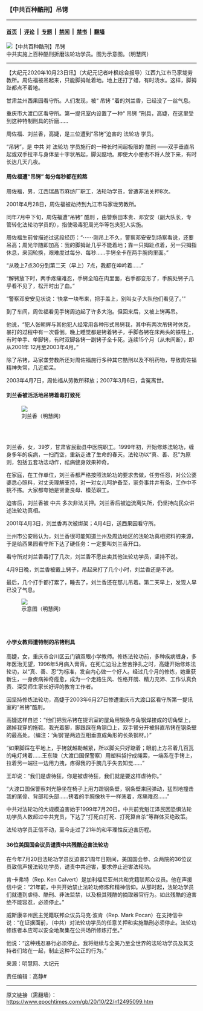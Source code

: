 ### 【中共百种酷刑】吊铐

---

#### [首页](../../../..?n12495099) &nbsp;|&nbsp; [评论](../../../../../epoch-comment?n12495099) &nbsp;|&nbsp; [专题](../../../../../epoch-special?n12495099) &nbsp;|&nbsp; [禁闻](../../../../../epoch-news?n12495099) &nbsp;|&nbsp; [禁书](../../../../../books?n12495099) &nbsp;|&nbsp; [翻墙](https://github.com/gfw-breaker/nogfw/blob/master/README.md?n12495099)


<div><img alt="【中共百种酷刑】吊铐" class="attachment-djy_600_400 size-djy_600_400 wp-post-image" src="https://i.epochtimes.com/assets/uploads/2020/10/A4-124.jpg"/>
<div class="caption">
 中共实施上百种酷刑折磨法轮功学员。图为示意图。（明慧网）
</div></div><hr/><div class="post_content" id="artbody" itemprop="articleBody">
 <!-- article content begin -->
 <p>
  【大纪元2020年10月23日讯】（大纪元记者叶枫综合报导）江西九江市马家垅劳教所。周佐福被吊起来，只能脚拇趾着地。地上还打了蜡，有时浇水。这样，脚拇趾都点不着地。
 </p>
 <p>
  甘肃兰州西果园看守所。人们发现，被“
  <ok href="https://www.epochtimes.com/gb/tag/%E5%90%8A%E9%93%90.html">
   吊铐
  </ok>
  ”着的刘兰香，已经没了一丝气息。
 </p>
 <p>
  重庆市大渡口区看守所。第一提讯室内设置了一种“
  <ok href="https://www.epochtimes.com/gb/tag/%E5%90%8A%E9%93%90.html">
   吊铐
  </ok>
  ”刑具，高婕，在这里受到这种特制刑具的折磨……
 </p>
 <p>
  周佐福、刘兰香，高婕，是三位遭到“吊铐”迫害的
  <ok href="https://www.epochtimes.com/gb/tag/%E6%B3%95%E8%BD%AE%E5%8A%9F.html">
   法轮功
  </ok>
  学员。
 </p>
 <p>
  “吊铐”，是
  <ok href="https://www.epochtimes.com/gb/tag/%E4%B8%AD%E5%85%B1.html">
   中共
  </ok>
  对
  <ok href="https://www.epochtimes.com/gb/tag/%E6%B3%95%E8%BD%AE%E5%8A%9F.html">
   法轮功
  </ok>
  学员施行的一种长时间超极限的
  <ok href="https://www.epochtimes.com/gb/tag/%E9%85%B7%E5%88%91.html">
   酷刑
  </ok>
  ——双手垂直吊起或双手拉平与身体呈十字状吊起，脚尖踮地。即使大小便也不将人放下来，有时长达几天几夜。
 </p>
 <h4>
  周佐福遭“吊铐” 每分每秒都在煎熬
 </h4>
 <p>
  周佐福，男，江西瑞昌市麻纺厂职工，法轮功学员，曾遭非法关押8次。
 </p>
 <p>
  2001年4月28日，周佐福被劫持到九江市马家垅劳教所。
 </p>
 <p>
  同年7月中下旬，周佐福遭“吊铐”
  <ok href="https://www.epochtimes.com/gb/tag/%E9%85%B7%E5%88%91.html">
   酷刑
  </ok>
  ，由警察田本贵、邓安安（副大队长，专管转化法轮功学员的），指使吸毒犯周光华等包夹犯人实施。
 </p>
 <p>
  周佐福生前曾描述过这段经历：“⋯⋯刚吊上不久，警察邓安安到场察看说，还要吊高；周光华随即加高：我的脚拇趾几乎不能着地；靠一只拇趾点着，另一只拇指休息，来回轮换，艰难度过每分、每秒……手铐全卡在两手腕肉里面。”
 </p>
 <p>
  “从晚上7点30分到第二天（早上）7点，我都在呻吟着……”
 </p>
 <p>
  “解铐放下时，两手疼痛难忍，手铐全陷在肉里面，右手都变形了，手腕处铐子几乎看不见了，松开时出了血。”
 </p>
 <p>
  “警察邓安安见状说：‘快拿一块布来，把手盖上，别叫女子大队他们看见了。’”
 </p>
 <p>
  到了车间，周佐福看见手铐周边起了许多大泡。但回来后，又被上铐再吊。
 </p>
 <p>
  他说，“犯人张朝辉与其他犯人经常用各种形式吊铐我，其中有两次吊铐时休克，暴打的过程中有一次昏倒。晚上睡觉都是铐着铐子，手脚各铐在床两头的铁柱上，有时单手、单脚铐，有时双脚各铐一副铐子全卡死。连续15个月（从未间断），即从2001年 12月至2003年4月。”
 </p>
 <p>
  除了吊铐，马家垄劳教所还对周佐福施行多种其它酷刑以及不明药物，导致周佐福精神失常，几近痴呆。
 </p>
 <p>
  2003年4月7日，周佐福从劳教所释放；2007年3月6日，含冤离世。
 </p>
 <h4>
  刘兰香被活活地吊铐着毒打致死
 </h4>
 <figure class="wp-caption aligncenter" style="width: 150px">
  <ok href="http://www.minghui.org/mh/article_images/2006-8-20-liulanxiang.jpg" target="_blank">
   <img class="size-large" src="//www.minghui.org/mh/article_images/2006-8-20-liulanxiang.jpg"/>
  </ok>
  <br/><figcaption class="wp-caption-text">
   刘兰香（明慧网）
  </figcaption><br/>
 </figure><br/>
 <p>
  刘兰香，女，39岁，甘肃省民勤县中医院职工。1999年初，开始修炼法轮功，缠身多年的疾病，一扫而空，重新走进了生命的春天。法轮功以“真、善、忍”为原则，包括五套功法动作，祛病健身效果神奇。
 </p>
 <p>
  在家庭，在工作单位，刘兰香都严格按照法轮功的要求去做，任劳任怨，对公公婆婆悉心照料，对丈夫理解支持，对一对女儿呵护备至，家务事井井有条，工作中不挑不拣。大家都夸她是贤妻良母、模范职工。
 </p>
 <p>
  迫害后，刘兰香被
  <ok href="https://www.epochtimes.com/gb/tag/%E4%B8%AD%E5%85%B1.html">
   中共
  </ok>
  多次非法关押。刘兰香后被迫流离失所，仍坚持向民众讲述法轮功真相。
 </p>
 <p>
  2001年4月3日，刘兰香再次被绑架；4月4日，送西果园看守所。
 </p>
 <p>
  兰州市公安局认为，刘兰香很可能知道兰州及周边地区的法轮功真相资料的来源，于是给西果园看守所下达了硬任务：一定要叫刘兰香开口。
 </p>
 <p>
  看守所对刘兰香毒打了几次，刘兰香不愿出卖其他法轮功学员，坚持不说。
 </p>
 <p>
  4月9日晚，刘兰香被戴上铐子，吊起来打了几个小时，刘兰香还是不说。
 </p>
 <p>
  最后，几个打手都打累了，睡去了，刘兰香还在那儿吊着。第二天早上，发现人早已没了气息。
 </p>
 <figure class="wp-caption aligncenter" style="width: 128px">
  <ok href="http://www.minghui.org/mh/article_images/2005-12-4-guangdong-01.jpg" target="_blank">
   <img class="size-large" src="//www.minghui.org/mh/article_images/2005-12-4-guangdong-01.jpg"/>
  </ok>
  <br/><figcaption class="wp-caption-text">
   示意图（明慧网）
  </figcaption><br/>
 </figure><br/>
 <h4>
  小学女教师遭特制的吊铐刑具
 </h4>
 <p>
  高婕，女，重庆市合川区云门镇双眼小学教师。修炼法轮功前，多种疾病缠身，多年医治无望，1996年5月病入膏肓。在死亡边沿上苦苦挣扎之时，高婕开始修炼法轮功，以“真、善、忍”为标准，发自内心做一个好人。经过几个月的修炼，她重获新生，一身疾病神奇痊愈，成为一个走路生风、性格开朗、精力充沛、工作认真负责、深受师生家长好评的教育工作者。
 </p>
 <p>
  因坚持修炼法轮功，高婕于2003年6月27日惨遭重庆市大渡口区看守所第一提讯室的“吊铐”酷刑。
 </p>
 <p>
  高婕这样自述：“他们把我吊铐在提讯室的屋角用钢条与角钢焊接成的切角壁上，踢掉我穿的拖鞋。我光着脚，脚跟踩在角钢口上，双手臂分开被斜直吊铐在钢条壁的最高处。（编注：‘角钢’是两边互相垂直成角形的长条钢材。）”
 </p>
 <p>
  “如果脚踩在平地上，手铐就越勒越紧，所以脚尖只好踮着；眼前上方吊着几百瓦的电灯烤着……王东陵（大渡口国保警察）用塑料袋拧成绳索，一端系在手铐上，拉着另一端往一边用力拽，疼得我的手腕几乎失去知觉……”
 </p>
 <p>
  王却说：“我们是虐待狂，你是被虐待狂，我们就是要这样虐待你。”
 </p>
 <p>
  “大渡口国保警察刘光静坐在椅子上用力蹬钢条壁，钢条壁来回弹动，猛烈地撞击我的尾骨、背部和头部……铐着的手腕像秋千一样荡着，疼痛难忍……”
 </p>
 <p>
  中共对法轮功的大规模迫害始于1999年7月20日。中共前党魁江泽民因恐惧法轮功学员人数超过中共党员，下达了“打死白打死、打死算自杀”等群体灭绝政策。
 </p>
 <p>
  法轮功学员正信不动，至今走过了21年的和平理性反迫害历程。
 </p>
 <h4>
  36位美国国会议员谴责中共残酷迫害法轮功
 </h4>
 <p>
  在今年7月20日法轮功学员反迫害21周年日期间，美国国会参、众两院的36位议员致信声援法轮功学员，谴责中共迫害，要求停止迫害法轮功。
 </p>
 <p>
  肯·卡弗特（Rep. Ken Calvert）是加利福尼亚州共和党籍联邦众议员。他在声援信中说：“21年前，中共开始禁止法轮功修炼和精神信仰。从那时起，法轮功学员们就遭到虐待、酷刑、非法监禁，以及极其残酷的摘取器官行为。如此残酷的迫害绝不能容忍，必须停止。”
 </p>
 <p>
  威斯康辛州民主党籍联邦众议员马克·波肯（Rep. Mark Pocan）在支持信中说：“在证据面前，（中共）对法轮功学员的任意关押和实施酷刑必须停止。法轮功修炼者本应可以安全地聚集在公共场所修炼打坐。”
 </p>
 <p>
  他说：“这种残忍暴行必须停止。我将继续与全美乃至全世界的法轮功学员及其支持者们站在一起，制止这种不公正的行为。”
 </p>
 <p>
  来源：明慧网、大纪元
 </p>
 <p>
  责任编辑：高静#
 </p>
 <!-- article content end -->
 <div id="below_article_ad">
 </div>
</div>


---

原文链接（需翻墙）：https://www.epochtimes.com/gb/20/10/22/n12495099.htm